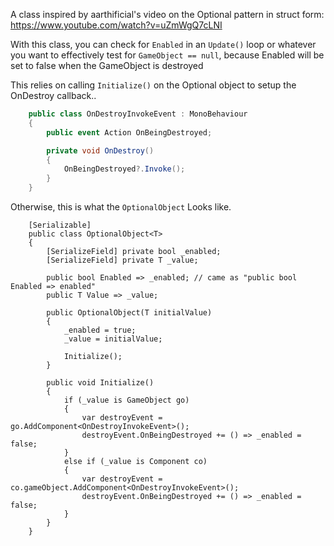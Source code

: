A class inspired by aarthificial's video on the Optional pattern in struct form: https://www.youtube.com/watch?v=uZmWgQ7cLNI

With this class, you can check for `Enabled` in an `Update()` loop or whatever you want to effectively test for `GameObject == null`, because Enabled will be set to false when the GameObject is destroyed

This relies on calling `Initialize()` on the Optional object to setup the OnDestroy callback..

```cs
    public class OnDestroyInvokeEvent : MonoBehaviour
    {
        public event Action OnBeingDestroyed;

        private void OnDestroy()
        {
            OnBeingDestroyed?.Invoke();
        }
    }
```

Otherwise, this is what the `OptionalObject` Looks like.

```
    [Serializable]
    public class OptionalObject<T>
    {
        [SerializeField] private bool _enabled;
        [SerializeField] private T _value;

        public bool Enabled => _enabled; // came as "public bool Enabled => enabled"
        public T Value => _value;

        public OptionalObject(T initialValue)
        {
            _enabled = true;
            _value = initialValue;

            Initialize();
        }

        public void Initialize()
        {
            if (_value is GameObject go)
            {
                var destroyEvent = go.AddComponent<OnDestroyInvokeEvent>();
                destroyEvent.OnBeingDestroyed += () => _enabled = false;
            }
            else if (_value is Component co)
            {
                var destroyEvent = co.gameObject.AddComponent<OnDestroyInvokeEvent>();
                destroyEvent.OnBeingDestroyed += () => _enabled = false;
            }
        }
    }
```

